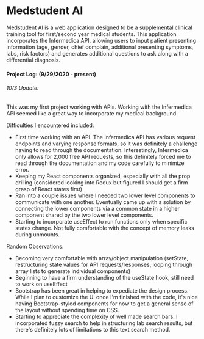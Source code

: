 # Medstudent AI

Medstudent AI is a web application designed to be a supplemental clinical training tool for first/second year medical students. This application incorporates the Infermedica API, allowing users to input patient presenting information (age, gender, chief complain, additional presenting symptoms, labs, risk factors) and generates additional questions to ask along with a differential diagnosis. 


#### Project Log: (9/29/2020 - present)

###### 10/3 Update:
This was my first project working with APIs. Working with the Infermedica API seemed like a great way to incorporate my medical background. 

Difficulties I encountered included: 
* First time working with an API. The Infermedica API has various request endpoints and varying response formats, so it was definitely a challenge having to read through the documentation. Interestingly, Infermedica only allows for 2,000 free API requests, so this definitely forced me to read through the documentation and my code carefully to minimize error. 
* Keeping my React components organized, especially with all the prop drilling (considered looking into Redux but figured I should get a firm grasp of React states first)
* Ran into a couple issues where I needed two lower level components to communicate with one another. Eventually came up with a solution by connecting the lower components via a common state in a higher component shared by the two lower level components. 
* Starting to incorporate useEffect to run functions only when specific states change. Not fully comfortable with the concept of memory leaks during unmounts. 

Random Observations: 
* Becoming very comfortable with array/object manipulation (setState, restructuring state values for API requests/responses, looping through array lists to generate individual components) 
* Beginning to have a firm understanding of the useState hook, still need to work on useEffect 
* Bootstrap has been great in helping to expediate the design process. While I plan to customize the UI once I'm finished with the code, it's nice having Bootstrap-styled components for now to get a general sense of the layout without spending time on CSS. 
* Starting to appreciate the complexity of well made search bars. I incorporated fuzzy search to help in structuring lab search results, but there's definitely lots of limitations to this text search method. 
